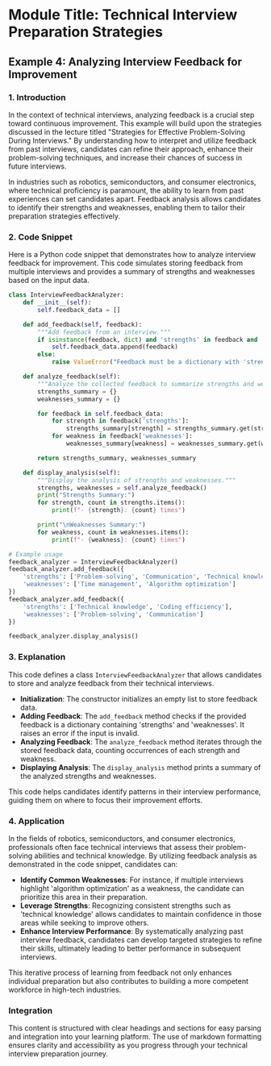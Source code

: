 # Module Title: Technical Interview Preparation Strategies

## Example 4: Analyzing Interview Feedback for Improvement

### 1. Introduction
In the context of technical interviews, analyzing feedback is a crucial step toward continuous improvement. This example will build upon the strategies discussed in the lecture titled "Strategies for Effective Problem-Solving During Interviews." By understanding how to interpret and utilize feedback from past interviews, candidates can refine their approach, enhance their problem-solving techniques, and increase their chances of success in future interviews.

In industries such as robotics, semiconductors, and consumer electronics, where technical proficiency is paramount, the ability to learn from past experiences can set candidates apart. Feedback analysis allows candidates to identify their strengths and weaknesses, enabling them to tailor their preparation strategies effectively.

### 2. Code Snippet
Here is a Python code snippet that demonstrates how to analyze interview feedback for improvement. This code simulates storing feedback from multiple interviews and provides a summary of strengths and weaknesses based on the input data.

```python
class InterviewFeedbackAnalyzer:
    def __init__(self):
        self.feedback_data = []

    def add_feedback(self, feedback):
        """Add feedback from an interview."""
        if isinstance(feedback, dict) and 'strengths' in feedback and 'weaknesses' in feedback:
            self.feedback_data.append(feedback)
        else:
            raise ValueError("Feedback must be a dictionary with 'strengths' and 'weaknesses' keys.")

    def analyze_feedback(self):
        """Analyze the collected feedback to summarize strengths and weaknesses."""
        strengths_summary = {}
        weaknesses_summary = {}

        for feedback in self.feedback_data:
            for strength in feedback['strengths']:
                strengths_summary[strength] = strengths_summary.get(strength, 0) + 1
            for weakness in feedback['weaknesses']:
                weaknesses_summary[weakness] = weaknesses_summary.get(weakness, 0) + 1

        return strengths_summary, weaknesses_summary

    def display_analysis(self):
        """Display the analysis of strengths and weaknesses."""
        strengths, weaknesses = self.analyze_feedback()
        print("Strengths Summary:")
        for strength, count in strengths.items():
            print(f"- {strength}: {count} times")

        print("\nWeaknesses Summary:")
        for weakness, count in weaknesses.items():
            print(f"- {weakness}: {count} times")

# Example usage
feedback_analyzer = InterviewFeedbackAnalyzer()
feedback_analyzer.add_feedback({
    'strengths': ['Problem-solving', 'Communication', 'Technical knowledge'],
    'weaknesses': ['Time management', 'Algorithm optimization']
})
feedback_analyzer.add_feedback({
    'strengths': ['Technical knowledge', 'Coding efficiency'],
    'weaknesses': ['Problem-solving', 'Communication']
})

feedback_analyzer.display_analysis()
```

### 3. Explanation
This code defines a class `InterviewFeedbackAnalyzer` that allows candidates to store and analyze feedback from their technical interviews. 

- **Initialization**: The constructor initializes an empty list to store feedback data.
- **Adding Feedback**: The `add_feedback` method checks if the provided feedback is a dictionary containing 'strengths' and 'weaknesses'. It raises an error if the input is invalid.
- **Analyzing Feedback**: The `analyze_feedback` method iterates through the stored feedback data, counting occurrences of each strength and weakness.
- **Displaying Analysis**: The `display_analysis` method prints a summary of the analyzed strengths and weaknesses.

This code helps candidates identify patterns in their interview performance, guiding them on where to focus their improvement efforts.

### 4. Application
In the fields of robotics, semiconductors, and consumer electronics, professionals often face technical interviews that assess their problem-solving abilities and technical knowledge. By utilizing feedback analysis as demonstrated in the code snippet, candidates can:

- **Identify Common Weaknesses**: For instance, if multiple interviews highlight 'algorithm optimization' as a weakness, the candidate can prioritize this area in their preparation.
- **Leverage Strengths**: Recognizing consistent strengths such as 'technical knowledge' allows candidates to maintain confidence in those areas while seeking to improve others.
- **Enhance Interview Performance**: By systematically analyzing past interview feedback, candidates can develop targeted strategies to refine their skills, ultimately leading to better performance in subsequent interviews.

This iterative process of learning from feedback not only enhances individual preparation but also contributes to building a more competent workforce in high-tech industries. 

### Integration
This content is structured with clear headings and sections for easy parsing and integration into your learning platform. The use of markdown formatting ensures clarity and accessibility as you progress through your technical interview preparation journey.